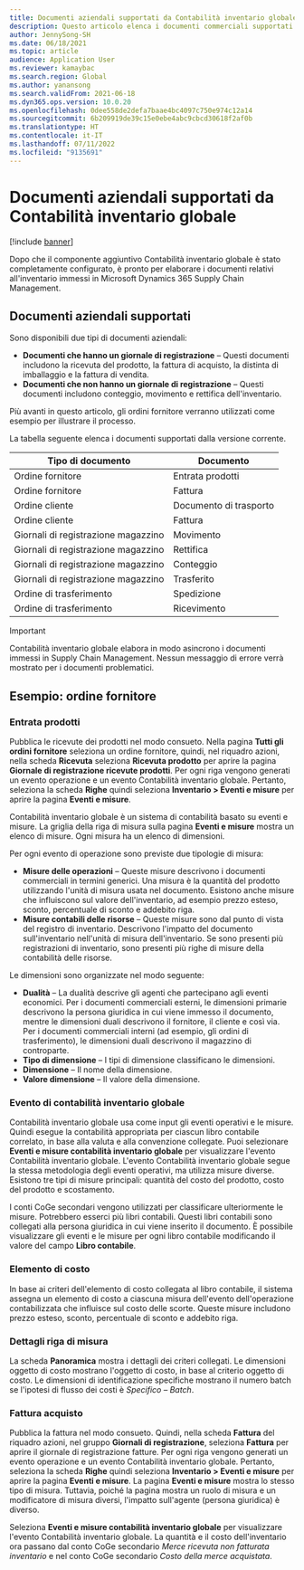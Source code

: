 ```yaml
---
title: Documenti aziendali supportati da Contabilità inventario globale
description: Questo articolo elenca i documenti commerciali supportati da Contabilità inventario globale. Fornisce inoltre un esempio dettagliato per i documenti dell'ordine fornitore.
author: JennySong-SH
ms.date: 06/18/2021
ms.topic: article
audience: Application User
ms.reviewer: kamaybac
ms.search.region: Global
ms.author: yanansong
ms.search.validFrom: 2021-06-18
ms.dyn365.ops.version: 10.0.20
ms.openlocfilehash: 0dee558de2defa7baae4bc4097c750e974c12a14
ms.sourcegitcommit: 6b209919de39c15e0ebe4abc9cbcd30618f2af0b
ms.translationtype: HT
ms.contentlocale: it-IT
ms.lasthandoff: 07/11/2022
ms.locfileid: "9135691"
---
```

# <a name="business-documents-supported-by-global-inventory-accounting"></a>Documenti aziendali supportati da Contabilità inventario globale

[!include [banner](../includes/banner.md)]

Dopo che il componente aggiuntivo Contabilità inventario globale è stato completamente configurato, è pronto per elaborare i documenti relativi all'inventario immessi in Microsoft Dynamics 365 Supply Chain Management.

## <a name="supported-business-documents"></a>Documenti aziendali supportati

Sono disponibili due tipi di documenti aziendali:

- **Documenti che hanno un giornale di registrazione** – Questi documenti includono la ricevuta del prodotto, la fattura di acquisto, la distinta di imballaggio e la fattura di vendita.
- **Documenti che non hanno un giornale di registrazione** – Questi documenti includono conteggio, movimento e rettifica dell'inventario.

Più avanti in questo articolo, gli ordini fornitore verranno utilizzati come esempio per illustrare il processo.

La tabella seguente elenca i documenti supportati dalla versione corrente.

| Tipo di documento      | Documento        |
|--------------------|-----------------|
| Ordine fornitore     | Entrata prodotti |
| Ordine fornitore     | Fattura         |
| Ordine cliente        | Documento di trasporto    |
| Ordine cliente        | Fattura         |
| Giornali di registrazione magazzino | Movimento        |
| Giornali di registrazione magazzino | Rettifica      |
| Giornali di registrazione magazzino | Conteggio        |
| Giornali di registrazione magazzino | Trasferito        |
| Ordine di trasferimento     | Spedizione        |
| Ordine di trasferimento     | Ricevimento         |

> [!IMPORTANT]
> Contabilità inventario globale elabora in modo asincrono i documenti immessi in Supply Chain Management. Nessun messaggio di errore verrà mostrato per i documenti problematici.

## <a name="example-purchase-order"></a>Esempio: ordine fornitore

### <a name="product-receipt"></a>Entrata prodotti

Pubblica le ricevute dei prodotti nel modo consueto. Nella pagina **Tutti gli ordini fornitore** seleziona un ordine fornitore, quindi, nel riquadro azioni, nella scheda **Ricevuta** seleziona **Ricevuta prodotto** per aprire la pagina **Giornale di registrazione ricevute prodotti**. Per ogni riga vengono generati un evento operazione e un evento Contabilità inventario globale. Pertanto, seleziona la scheda **Righe** quindi seleziona **Inventario \> Eventi e misure** per aprire la pagina **Eventi e misure**.

Contabilità inventario globale è un sistema di contabilità basato su eventi e misure. La griglia della riga di misura sulla pagina **Eventi e misure** mostra un elenco di misure. Ogni misura ha un elenco di dimensioni.

Per ogni evento di operazione sono previste due tipologie di misura:

- **Misure delle operazioni** – Queste misure descrivono i documenti commerciali in termini generici. Una misura è la quantità del prodotto utilizzando l'unità di misura usata nel documento. Esistono anche misure che influiscono sul valore dell'inventario, ad esempio prezzo esteso, sconto, percentuale di sconto e addebito riga.
- **Misure contabili delle risorse** – Queste misure sono dal punto di vista del registro di inventario. Descrivono l'impatto del documento sull'inventario nell'unità di misura dell'inventario. Se sono presenti più registrazioni di inventario, sono presenti più righe di misure della contabilità delle risorse.

Le dimensioni sono organizzate nel modo seguente:

- **Dualità** – La dualità descrive gli agenti che partecipano agli eventi economici. Per i documenti commerciali esterni, le dimensioni primarie descrivono la persona giuridica in cui viene immesso il documento, mentre le dimensioni duali descrivono il fornitore, il cliente e così via. Per i documenti commerciali interni (ad esempio, gli ordini di trasferimento), le dimensioni duali descrivono il magazzino di controparte.
- **Tipo di dimensione** – I tipi di dimensione classificano le dimensioni.
- **Dimensione** – Il nome della dimensione.
- **Valore dimensione** – Il valore della dimensione.

### <a name="global-inventory-accounting-event"></a>Evento di contabilità inventario globale

Contabilità inventario globale usa come input gli eventi operativi e le misure. Quindi esegue la contabilità appropriata per ciascun libro contabile correlato, in base alla valuta e alla convenzione collegate. Puoi selezionare **Eventi e misure contabilità inventario globale** per visualizzare l'evento Contabilità inventario globale. L'evento Contabilità inventario globale segue la stessa metodologia degli eventi operativi, ma utilizza misure diverse. Esistono tre tipi di misure principali: quantità del costo del prodotto, costo del prodotto e scostamento.

I conti CoGe secondari vengono utilizzati per classificare ulteriormente le misure. Potrebbero esserci più libri contabili. Questi libri contabili sono collegati alla persona giuridica in cui viene inserito il documento. È possibile visualizzare gli eventi e le misure per ogni libro contabile modificando il valore del campo **Libro contabile**.

### <a name="cost-element"></a>Elemento di costo

In base ai criteri dell'elemento di costo collegata al libro contabile, il sistema assegna un elemento di costo a ciascuna misura dell'evento dell'operazione contabilizzata che influisce sul costo delle scorte. Queste misure includono prezzo esteso, sconto, percentuale di sconto e addebito riga.

### <a name="measurement-line-details"></a>Dettagli riga di misura

La scheda **Panoramica** mostra i dettagli dei criteri collegati. Le dimensioni oggetto di costo mostrano l'oggetto di costo, in base al criterio oggetto di costo. Le dimensioni di identificazione specifiche mostrano il numero batch se l'ipotesi di flusso dei costi è *Specifico – Batch*.

### <a name="purchase-invoice"></a>Fattura acquisto

Pubblica la fattura nel modo consueto. Quindi, nella scheda **Fattura** del riquadro azioni, nel gruppo **Giornali di registrazione**, seleziona **Fattura** per aprire il giornale di registrazione fatture. Per ogni riga vengono generati un evento operazione e un evento Contabilità inventario globale. Pertanto, seleziona la scheda **Righe** quindi seleziona **Inventario \> Eventi e misure** per aprire la pagina **Eventi e misure**. La pagina **Eventi e misure** mostra lo stesso tipo di misura. Tuttavia, poiché la pagina mostra un ruolo di misura e un modificatore di misura diversi, l'impatto sull'agente (persona giuridica) è diverso.

Seleziona **Eventi e misure contabilità inventario globale** per visualizzare l'evento Contabilità inventario globale. La quantità e il costo dell'inventario ora passano dal conto CoGe secondario *Merce ricevuta non fatturata inventario* e nel conto CoGe secondario *Costo della merce acquistata*.
